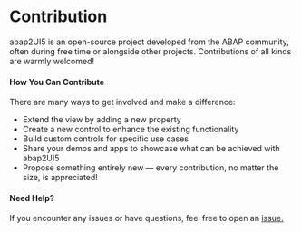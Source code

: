# Contribution

abap2UI5 is an open-source project developed from the ABAP community, often during free time or alongside other projects. Contributions of all kinds are warmly welcomed!

#### How You Can Contribute
There are many ways to get involved and make a difference:
* Extend the view by adding a new property
* Create a new control to enhance the existing functionality
* Build custom controls for specific use cases
* Share your demos and apps to showcase what can be achieved with abap2UI5
* Propose something entirely new — every contribution, no matter the size, is appreciated!

#### Need Help?
If you encounter any issues or have questions, feel free to open an [issue.](https://github.com/abap2UI5/abap2UI5/issues) 
